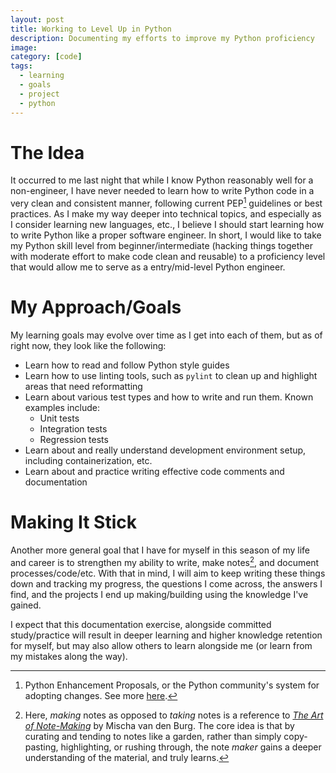 ```yaml
---
layout: post
title: Working to Level Up in Python
description: Documenting my efforts to improve my Python proficiency
image:
category: [code]
tags:
  - learning
  - goals
  - project
  - python
---
```


# The Idea
It occurred to me last night that while I know Python reasonably well for a non-engineer, I have never needed to learn how to write Python code in a very clean and consistent manner, following current PEP[^1] guidelines or best practices. As I make my way deeper into technical topics, and especially as I consider learning new languages, etc., I believe I should start learning how to write Python like a proper software engineer. In short, I would like to take my Python skill level from beginner/intermediate (hacking things together with moderate effort to make code clean and reusable) to a proficiency level that would allow me to serve as a entry/mid-level Python engineer.

# My Approach/Goals
My learning goals may evolve over time as I get into each of them, but as of right now, they look like the following:
- Learn how to read and follow Python style guides
- Learn how to use linting tools, such as `pylint` to clean up and highlight areas that need reformatting
- Learn about various test types and how to write and run them. Known examples include:
	- Unit tests
	- Integration tests
	- Regression tests
- Learn about and really understand development environment setup, including containerization, etc.
- Learn about and practice writing effective code comments and documentation

# Making It Stick
Another more general goal that I have for myself in this season of my life and career is to strengthen my ability to write, make notes[^2], and document processes/code/etc. With that in mind, I will aim to keep writing these things down and tracking my progress, the questions I come across, the answers I find, and the projects I end up making/building using the knowledge I've gained.

I expect that this documentation exercise, alongside committed study/practice will result in deeper learning and higher knowledge retention for myself, but may also allow others to learn alongside me (or learn from my mistakes along the way).

[^1]: Python Enhancement Proposals, or the Python community's system for adopting changes. See more [here](https://peps.python.org/pep-0008/).
[^2]: Here, _making_ notes as opposed to _taking_ notes is a reference to _[The Art of Note-Making](https://mischavandenburg.substack.com/p/the-art-of-note-making)_ by Mischa van den Burg. The core idea is that by curating and tending to notes like a garden, rather than simply copy-pasting, highlighting, or rushing through, the note _maker_ gains a deeper understanding of the material, and truly learns. 
